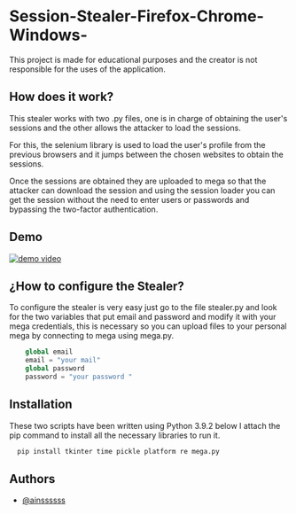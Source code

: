 # Session-Stealer-Firefox-Chrome-Windows-

This project is made for educational purposes and the creator is not responsible for the uses of the application.

## How does it work?

This stealer works with two .py files, one is in charge of obtaining the user's sessions and the other allows the attacker to load the sessions.

For this, the selenium library is used to load the user's profile from the previous browsers and it jumps between the chosen websites to obtain the sessions.

Once the sessions are obtained they are uploaded to mega so that the attacker can download the session and using the session loader you can get the session without the need to enter users or passwords and bypassing the two-factor authentication.


## Demo 
[![demo video](https://www.dsecctv.com/images/Demo%20clip%20icon%20md.png)](https://youtu.be/iHXWl-XrTr0 "Stealer Demo")


## ¿How to configure the Stealer?
To configure the stealer is very easy just go to the file stealer.py and look for the two variables that put email and password and modify it with your mega credentials, this is necessary so you can upload files to your personal mega by connecting to mega using mega.py.

```python
    global email
    email = "your mail"
    global password
    password = "your password "
```


## Installation

These two scripts have been written using Python 3.9.2 below I attach the pip command to install all the necessary libraries to run it.

```python
  pip install tkinter time pickle platform re mega.py

```
    


## Authors

- [@ainssssss](https://github.com/ainssssss)
